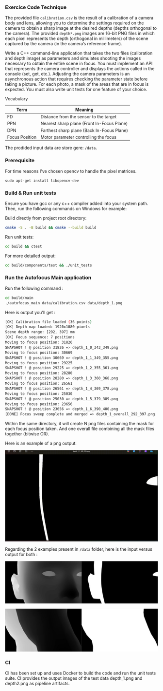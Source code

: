 ### Exercice Code Technique

The provided file `calibration.csv` is the result of a calibration of a camera body and lens, allowing you to determine the settings required on the camera to obtain a sharp image at the desired depths (depths orthogonal to the camera). The provided `depth*.png` images are 16-bit PNG files in which each pixel represents the depth (orthogonal in millimeters) of the scene captured by the camera (in the camera’s reference frame).

Write a C++ command-line application that takes the two files (calibration and depth image) as parameters and simulates shooting the images necessary to obtain the entire scene in focus. You must implement an API that represents the camera controller and displays the actions called in the console (set, get, etc.). Adjusting the camera parameters is an asynchronous action that requires checking the parameter state before taking a picture. For each photo, a mask of the areas that are in focus is expected. You must also write unit tests for one feature of your choice.

Vocabulary

| Term           | Meaning                                    |
|----------------|--------------------------------------------|
| FD             | Distance from the sensor to the target     |
| PPN            | Nearest sharp plane (Front In-Focus Plane) |
| DPN            | Farthest sharp plane (Back In-Focus Plane) |
| Focus Position | Motor parameter controlling the focus      |

The prodided input data are store gere: `/data`.


### Prerequisite
For time reasons I've chosen opencv to handle the pixel matrices. 

```
sudo apt-get install libopencv-dev
```

### Build & Run unit tests

Ensure you have gcc or any c++ compiler added into your system path. Then, run the following commands on Windows for example:

Build directly from project root directory:
```bash
cmake -S . -B build && cmake --build build
```

Run unit tests:
```bash
cd build && ctest
```
For more detailed output:
```bash
cd build/components/test && ./unit_tests
```


### Run the Autofocus Main application

Run the following command :

```bash
cd build/main
./autofocus_main data/calibration.csv data/depth_1.png
```

Here is output you'll get :
```bash
[OK] Calibration file loaded (36 points)
[OK] Depth map loaded: 1920x1080 pixels
Scene depth range: [292, 397] mm
[OK] Focus sequence: 7 positions
Moving to focus position: 31826
SNAPSHOT ! @ position 31826 => depth_1_0_343_349.png
Moving to focus position: 30669
SNAPSHOT ! @ position 30669 => depth_1_1_349_355.png
Moving to focus position: 29225
SNAPSHOT ! @ position 29225 => depth_1_2_355_361.png
Moving to focus position: 28280
SNAPSHOT ! @ position 28280 => depth_1_3_360_368.png
Moving to focus position: 26561
SNAPSHOT ! @ position 26561 => depth_1_4_369_378.png
Moving to focus position: 25030
SNAPSHOT ! @ position 25030 => depth_1_5_379_389.png
Moving to focus position: 23656
SNAPSHOT ! @ position 23656 => depth_1_6_390_400.png
[DONE] Focus sweep complete and merged => depth_1_overall_292_397.png
```

Within the same directory, it will create N png files containing the mask for each focus position taken.
And one overall file combining all the mask files together (bitwise OR).

Here is an example of a png output: 

![Example output](doc/capture.gif)

Regarding the 2 examples present in `/data` folder, here is the input versus output for both :

![Depth1 input output](doc/depth_1_input_output.jpg)

![Depth1 input output](doc/depth_2_input_output.jpg)

### CI

CI has been set up and uses Docker to build the code and run the unit tests suite.
CI provides the output images of the test data depth_1.png and depth2.png as pipeline artifacts.